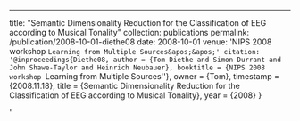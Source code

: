 ---
title: "Semantic Dimensionality Reduction for the Classification of EEG
according to Musical Tonality"
collection: publications
permalink: /publication/2008-10-01-diethe08
date: 2008-10-01
venue: 'NIPS 2008 workshop ``Learning from Multiple Sources&apos;&apos;'
citation: '@inproceedings{Diethe08,
 author = {Tom Diethe and Simon Durrant and John Shawe-Taylor and Heinrich Neubauer},
 booktitle = {NIPS 2008 workshop ``Learning from Multiple Sources&apos;&apos;},
 owner = {Tom},
 timestamp = {2008.11.18},
 title = {Semantic Dimensionality Reduction for the Classification of EEG
according to Musical Tonality},
 year = {2008}
}

'